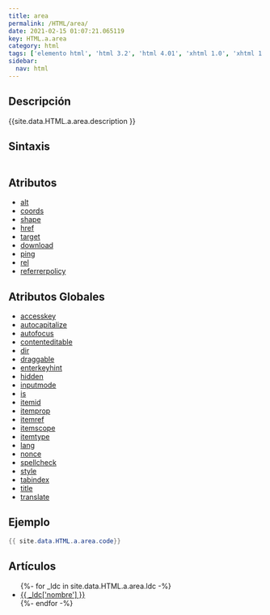 ```yaml
---
title: area
permalink: /HTML/area/
date: 2021-02-15 01:07:21.065119
key: HTML.a.area
category: html
tags: ['elemento html', 'html 3.2', 'html 4.01', 'xhtml 1.0', 'xhtml 1.1', 'html 5', 'html 5.1', 'html 5.2']
sidebar: 
  nav: html
---
```


## Descripción
{{site.data.HTML.a.area.description }}

## Sintaxis
~~~html
~~~

## Atributos
* [alt](/HTML/area/alt/)
* [coords](/HTML/area/coords/)
* [shape](/HTML/area/shape/)
* [href](/HTML/area/href/)
* [target](/HTML/area/target/)
* [download](/HTML/area/download/)
* [ping](/HTML/area/ping/)
* [rel](/HTML/area/rel/)
* [referrerpolicy](/HTML/area/referrerpolicy/)

## Atributos Globales
* [accesskey](/HTML/accesskey/)
* [autocapitalize](/HTML/autocapitalize/)
* [autofocus](/HTML/autofocus/)
* [contenteditable](/HTML/contenteditable/)
* [dir](/HTML/dir/)
* [draggable](/HTML/draggable/)
* [enterkeyhint](/HTML/enterkeyhint/)
* [hidden](/HTML/hidden/)
* [inputmode](/HTML/inputmode/)
* [is](/HTML/is/)
* [itemid](/HTML/itemid/)
* [itemprop](/HTML/itemprop/)
* [itemref](/HTML/itemref/)
* [itemscope](/HTML/itemscope/)
* [itemtype](/HTML/itemtype/)
* [lang](/HTML/lang/)
* [nonce](/HTML/nonce/)
* [spellcheck](/HTML/spellcheck/)
* [style](/HTML/style/)
* [tabindex](/HTML/tabindex/)
* [title](/HTML/title/)
* [translate](/HTML/translate/)

## Ejemplo
~~~java
{{ site.data.HTML.a.area.code}}
~~~

## Artículos
<ul>
{%- for _ldc in site.data.HTML.a.area.ldc -%}
   <li>
       <a href="{{_ldc['url'] }}">{{ _ldc['nombre'] }}</a>
   </li>
{%- endfor -%}
</ul>
